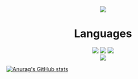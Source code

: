 <div align=center>
  <img src="https://capsule-render.vercel.app/api?type=waving&color=auto&height=250&section=header&text=brainless&fontSize=90&fontAlignY=30" />
</div>

<div align=center><h1>Languages</h1></div>

<div align=center> 
  <img src="https://img.shields.io/badge/html5-E34F26?style=for-the-badge&logo=html5&logoColor=white">
  <img src="https://img.shields.io/badge/python-3776AB?style=for-the-badge&logo=python&logoColor=white">
  <img src="https://img.shields.io/badge/c++-00599C?style=for-the-badge&logo=c++&logoColor=white"> 
  <br>
  <a href="https://hits.seeyoufarm.com"><img src="https://hits.seeyoufarm.com/api/count/incr/badge.svg?url=https%3A%2F%2Fgithub.com%2Fbrainless066%2F&count_bg=%2379C83D&title_bg=%23555555&icon=&icon_color=%23E7E7E7&title=hits&edge_flat=false"/></a>

</div>

[![Anurag's GitHub stats](https://github-readme-stats.vercel.app/api?username=brainless066)](https://github.com/anuraghazra/github-readme-stats)



